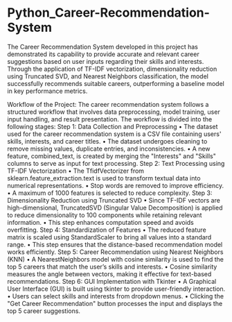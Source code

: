 # Python_Career-Recommendation-System
The Career Recommendation System developed in this project has demonstrated its capability to provide accurate and relevant career suggestions based on user inputs regarding their skills and interests. Through the application of TF-IDF vectorization, dimensionality reduction using Truncated SVD, and Nearest Neighbors classification, the model successfully recommends suitable careers, outperforming a baseline model in key performance metrics.

Workflow of the Project:
The career recommendation system follows a structured workflow that involves data preprocessing, model training, user input handling, and result presentation. The workflow is divided into the following stages:
Step 1: Data Collection and Preprocessing
•	The dataset used for the career recommendation system is a CSV file containing users' skills, interests, and career titles.
•	The dataset undergoes cleaning to remove missing values, duplicate entries, and inconsistencies.
•	A new feature, combined_text, is created by merging the "Interests" and "Skills" columns to serve as input for text processing.
Step 2: Text Processing using TF-IDF Vectorization
•	The TfidfVectorizer from sklearn.feature_extraction.text is used to transform textual data into numerical representations.
•	Stop words are removed to improve efficiency.
•	A maximum of 1000 features is selected to reduce complexity.
Step 3: Dimensionality Reduction using Truncated SVD
•	Since TF-IDF vectors are high-dimensional, TruncatedSVD (Singular Value Decomposition) is applied to reduce dimensionality to 100 components while retaining relevant information.
•	This step enhances computation speed and avoids overfitting.
Step 4: Standardization of Features
•	The reduced feature matrix is scaled using StandardScaler to bring all values into a standard range.
•	This step ensures that the distance-based recommendation model works efficiently.
Step 5: Career Recommendation using Nearest Neighbors (KNN)
•	A NearestNeighbors model with cosine similarity is used to find the top 5 careers that match the user’s skills and interests.
•	Cosine similarity measures the angle between vectors, making it effective for text-based recommendations.
Step 6: GUI Implementation with Tkinter
•	A Graphical User Interface (GUI) is built using tkinter to provide user-friendly interaction.
•	Users can select skills and interests from dropdown menus.
•	Clicking the "Get Career Recommendation" button processes the input and displays the top 5 career suggestions.
